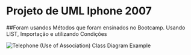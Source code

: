 # Projeto de UML Iphone 2007


##Foram usandos Métodos que foram ensinados no Bootcamp. Usando LIST, Importação e utilizando Condições

![Telephone (Use of Association) Class Diagram Example](https://github.com/SamuelVieira03/umlIphone/assets/82007689/12834c31-1dff-4bd1-8792-8a343164e35d)
